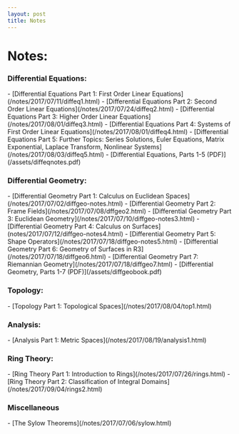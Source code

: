 ```yaml
---
layout: post
title: Notes
---
```


<h1>Notes:</h1>
<h3> Differential Equations: </h3>
- [Differential Equations Part 1: First Order Linear Equations](/notes/2017/07/11/diffeq1.html)
- [Differential Equations Part 2: Second Order Linear Equations](/notes/2017/07/24/diffeq2.html)
- [Differential Equations Part 3: Higher Order Linear Equations](/notes/2017/08/01/diffeq3.html)
- [Differential Equations Part 4: Systems of First Order Linear Equations](/notes/2017/08/01/diffeq4.html)
- [Differential Equations Part 5: Further Topics: Series Solutions, Euler Equations, Matrix Exponential, Laplace Transform, Nonlinear Systems](/notes/2017/08/03/diffeq5.html)
- [Differential Equations, Parts 1-5 (PDF)](/assets/diffeqnotes.pdf)

<h3> Differential Geometry: </h3>
- [Differential Geometry Part 1: Calculus on Euclidean Spaces](/notes/2017/07/02/diffgeo-notes.html)
- [Differential Geometry Part 2: Frame Fields](/notes/2017/07/08/dffgeo2.html)
- [Differential Geometry Part 3: Euclidean Geometry](/notes/2017/07/10/diffgeo-notes3.html)
- [Differential Geometry Part 4: Calculus on Surfaces](notes/2017/07/12/diffgeo-notes4.html)
- [Differential Geometry Part 5: Shape Operators](/notes/2017/07/18/diffgeo-notes5.html)
- [Differential Geometry Part 6: Geometry of Surfaces in R3](/notes/2017/07/18/diffgeo6.html)
- [Differential Geometry Part 7: Riemannian Geometry](/notes/2017/07/18/diffgeo7.html)
- [Differential Geometry, Parts 1-7 (PDF)](/assets/diffgeobook.pdf)

<h3> Topology: </h3>
- [Topology Part 1: Topological Spaces](/notes/2017/08/04/top1.html)

<h3> Analysis: </h3>
- [Analysis Part 1: Metric Spaces](/notes/2017/08/19/analysis1.html)

<h3> Ring Theory: </h3>
- [Ring Theory Part 1: Introduction to Rings](/notes/2017/07/26/rings.html)
- [Ring Theory Part 2: Classification of Integral Domains](/notes/2017/09/04/rings2.html)

<h3> Miscellaneous </h3>
- [The Sylow Theorems](/notes/2017/07/06/sylow.html)

<!--
<ul>
  {% for post in site.categories.notes %}
    {% if post.url %}
        <li><a href="{{ post.url }}">{{ post.title }}</a></li>
    {% endif %}
  {% endfor %}
</ul>-->